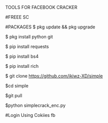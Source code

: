 TOOLS FOR FACEBOOK CRACKER

#FREEE SC

#PACKAGES
$ pkg update && pkg upgrade

$ pkg install python git

$ pip install requests

$ pip install bs4

$ pip install rich

$ git clone https://github.com/ikiwz-XD/simple

$cd simple

$git pull

$python simplecrack_enc.py





#Login Using Cokiies fb

